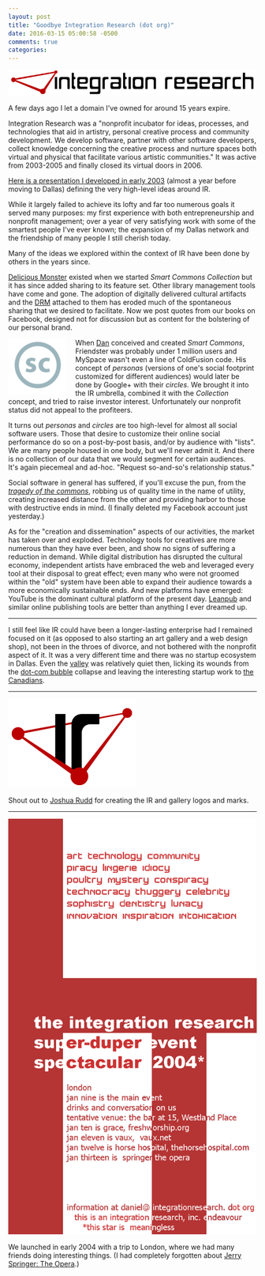 ```yaml
---
layout: post
title: "Goodbye Integration Research (dot org)"
date: 2016-03-15 05:00:58 -0500
comments: true
categories: 
---
```


![Integration Research logo](/assets/2016/03/IR-logo-05.gif)

A few days ago I let a domain I've owned for around 15 years expire.

Integration Research was a "nonprofit incubator for ideas, processes, and technologies that aid in artistry, personal creative process and community development. We develop software, partner with other software developers, collect knowledge concerning the creative process and nurture spaces both virtual and physical that facilitate various artistic communities." It was active from 2003-2005 and finally closed its virtual doors in 2006.

[Here is a presentation I developed in early 2003](https://speakerdeck.com/dealingwith/integration-research-original-presentation-c-2003) (almost a year before moving to Dallas) defining the very high-level ideas around IR. 

While it largely failed to achieve its lofty and far too numerous goals it served many purposes: my first experience with both entrepreneurship and nonprofit management; over a year of very satisfying work with some of the smartest people I've ever known; the expansion of my Dallas network and the friendship of many people I still cherish today.

Many of the ideas we explored within the context of IR have been done by others in the years since. 

[Delicious Monster](https://delicious-monster.com/) existed when we started _Smart Commons Collection_ but it has since added sharing to its feature set. Other library management tools have come and gone. The adoption of digitally delivered cultural artifacts and the [DRM](https://en.wikipedia.org/wiki/Digital_rights_management) attached to them has eroded much of the spontaneous sharing that we desired to facilitate. Now we post quotes from our books on Facebook, designed not for discussion but as content for the bolstering of our personal brand.

<img src="/assets/2016/03/scmark70.gif" title="Smart Commons mark" style="float:left;margin-right:20px"> When [Dan](https://twitter.com/theyblinked) conceived and created _Smart Commons_, Friendster was probably under 1 million users and MySpace wasn't even a line of ColdFusion code. His concept of _personas_ (versions of one's social footprint customized for different audiences) would later be done by Google+ with their _circles_. We brought it into the IR umbrella, combined it with the _Collection_ concept, and tried to raise investor interest. Unfortunately our nonprofit status did not appeal to the profiteers. 

It turns out _personas_ and _circles_ are too high-level for almost all social software users. Those that desire to customize their online social performance do so on a post-by-post basis, and/or by audience with "lists". We are many people housed in one body, but we'll never admit it. And there is no collection of our data that we would segment for certain audiences. It's again piecemeal and ad-hoc. "Request so-and-so's relationship status."

Social software in general has suffered, if you'll excuse the pun, from the _[tragedy of the commons](https://en.wikipedia.org/wiki/Tragedy_of_the_commons)_, robbing us of quality time in the name of utility, creating increased distance from the other and providing harbor to those with destructive ends in mind. (I finally deleted my Facebook account just yesterday.)

As for the "creation and dissemination" aspects of our activities, the market has taken over and exploded. Technology tools for creatives are more numerous than they have ever been, and show no signs of suffering a reduction in demand. While digital distribution has disrupted the cultural economy, independent artists have embraced the web and leveraged every tool at their disposal to great effect; even many who were not groomed within the "old" system have been able to expand their audience towards a more economically sustainable ends. And new platforms have emerged: YouTube is the dominant cultural platform of the present day. [Leanpub](https://leanpub.com/) and similar online publishing tools are better than anything I ever dreamed up.

---

I still feel like IR could have been a longer-lasting enterprise had I remained focused on it (as opposed to also starting an art gallery and a web design shop), not been in the throes of divorce, and not bothered with the nonprofit aspect of it. It was a very different time and there was no startup ecosystem in Dallas. Even the [valley](https://en.wikipedia.org/wiki/Silicon_Valley) was relatively quiet then, licking its wounds from the [dot-com bubble](https://en.wikipedia.org/wiki/Dot-com_bubble) collapse and leaving the interesting startup work to [the Canadians](https://en.wikipedia.org/wiki/Ludicorp).

---

![Integration Research mark](/assets/2016/03/IR-mark-02.gif "Integration Research mark")

Shout out to [Joshua Rudd](http://joshuarudd.com/) for creating the IR and gallery logos and marks.

---

![Integration Research London launch event flyer](/assets/2016/03/invite2004_big.png "Integration Research London launch event flyer")

We launched in early 2004 with a trip to London, where we had many friends doing interesting things. (I had completely forgotten about [Jerry Springer: The Opera](https://en.wikipedia.org/wiki/Jerry_Springer:_The_Opera).)
